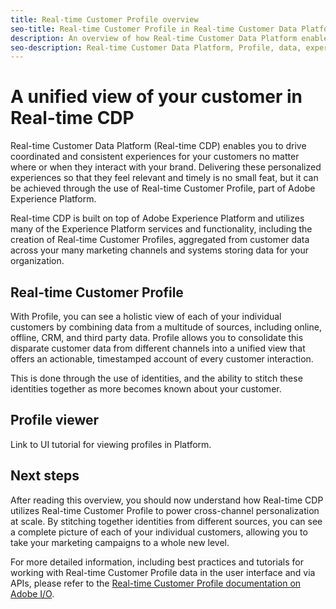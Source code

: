 ```yaml
---
title: Real-time Customer Profile overview
seo-title: Real-time Customer Profile in Real-time Customer Data Platform
description: An overview of how Real-time Customer Data Platform enables you to drive coordinated, consistent, relevant experiences for your customers using Real-time Customer Profiles.
seo-description: Real-time Customer Data Platform, Profile, data, experiences, channels
---
```


# A unified view of your customer in Real-time CDP

Real-time Customer Data Platform (Real-time CDP) enables you to drive coordinated and consistent experiences for your customers no matter where or when they interact with your brand. Delivering these personalized experiences so that they feel relevant and timely is no small feat, but it can be achieved through the use of Real-time Customer Profile, part of Adobe Experience Platform.

Real-time CDP is built on top of Adobe Experience Platform and utilizes many of the Experience Platform services and functionality, including the creation of Real-time Customer Profiles, aggregated from customer data across your many marketing channels and systems storing data for your organization.

## Real-time Customer Profile

With Profile, you can see a holistic view of each of your individual customers by combining data from a multitude of sources, including online, offline, CRM, and third party data. Profile allows you to consolidate this disparate customer data from different channels into a unified view that offers an actionable, timestamped account of every customer interaction.

This is done through the use of identities, and the ability to stitch these identities together as more becomes known about your customer.

## Profile viewer

Link to UI tutorial for viewing profiles in Platform.

## Next steps

After reading this overview, you should now understand how Real-time CDP utilizes Real-time Customer Profile to power cross-channel personalization at scale. By stitching together identities from different sources, you can see a complete picture of each of your individual customers, allowing you to take your marketing campaigns to a whole new level.

For more detailed information, including best practices and tutorials for working with Real-time Customer Profile data in the user interface and via APIs, please refer to the [Real-time Customer Profile documentation on Adobe I/O](https://www.adobe.io/apis/experienceplatform/home/profile-identity-segmentation/profile-identity-segmentation-services.html#!api-specification/markdown/narrative/technical_overview/unified_profile_architectural_overview/unified_profile_architectural_overview.md).